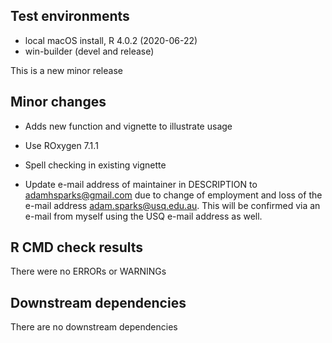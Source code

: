 ## Test environments
* local macOS install, R 4.0.2 (2020-06-22)
* win-builder (devel and release)

This is a new minor release

## Minor changes
* Adds new function and vignette to illustrate usage

* Use ROxygen 7.1.1

* Spell checking in existing vignette

* Update e-mail address of maintainer in DESCRIPTION to adamhsparks@gmail.com due to change of employment and loss of the e-mail address adam.sparks@usq.edu.au. This will be confirmed via an e-mail from myself using the USQ e-mail address as well.

## R CMD check results
There were no ERRORs or WARNINGs

## Downstream dependencies
There are no downstream dependencies
